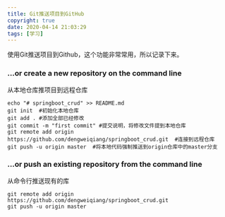 ```yaml
---
title: Git推送项目到GitHub
copyright: true
date: 2020-04-14 21:03:29
tags: [学习]
---
```


使用Git推送项目到Github，这个功能非常常用，所以记录下来。

<!--more-->

### …or create a new repository on the command line

从本地仓库推项目到远程仓库

```
echo "# springboot_crud" >> README.md
git init  #初始化本地仓库
git add . #添加全部已经修改
git commit -m "first commit" #提交说明，将修改文件提到本地仓库
git remote add origin https://github.com/dengweiqiang/springboot_crud.git  #连接到远程仓库
git push -u origin master  #将本地代码强制推送到origin仓库中的master分支
```

### …or push an existing repository from the command line

从命令行推送现有的库

```
git remote add origin https://github.com/dengweiqiang/springboot_crud.git
git push -u origin master
```

